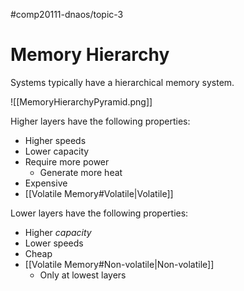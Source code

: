 #comp20111-dnaos/topic-3 
# Memory Hierarchy

Systems typically have a hierarchical memory system. 

![[MemoryHierarchyPyramid.png]] 

Higher layers have the following properties:
- Higher speeds
- Lower capacity
- Require more power
	- Generate more heat
- Expensive
- [[Volatile Memory#Volatile|Volatile]]

Lower layers have the following properties:
- Higher *capacity*
- Lower speeds
- Cheap
- [[Volatile Memory#Non-volatile|Non-volatile]]
	- Only at lowest layers